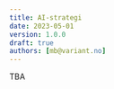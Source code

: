 ```yaml
---
title: AI-strategi
date: 2023-05-01
version: 1.0.0
draft: true
authors: [mb@variant.no]
---
```


TBA
